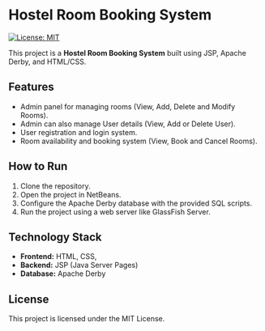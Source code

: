 # Hostel Room Booking System
[![License: MIT](https://img.shields.io/badge/License-MIT-yellow.svg)](https://opensource.org/licenses/MIT)

This project is a **Hostel Room Booking System** built using JSP, Apache Derby, and HTML/CSS.

## Features
- Admin panel for managing rooms (View, Add, Delete and Modify Rooms).
- Admin can also manage User details (View, Add or Delete User).
- User registration and login system.
- Room availability and booking system (View, Book and Cancel Rooms).

## How to Run
1. Clone the repository.
2. Open the project in NetBeans.
3. Configure the Apache Derby database with the provided SQL scripts.
4. Run the project using a web server like GlassFish Server.

## Technology Stack
- **Frontend:** HTML, CSS, 
- **Backend:** JSP (Java Server Pages)
- **Database:** Apache Derby

## License
This project is licensed under the MIT License.
